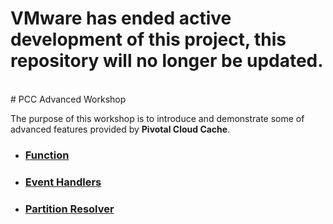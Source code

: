<h1> VMware has ended active development of this project, this repository will no longer be updated.</h1><br># PCC Advanced Workshop

The purpose of this workshop is to introduce and demonstrate some of advanced features provided by **Pivotal Cloud Cache**. 
 
- ### [Function](pcc-function/README.md)

- ### [Event Handlers](pcc-event-handler/README.md)
- ### [Partition Resolver](pcc-partition-resolver/README.md)



